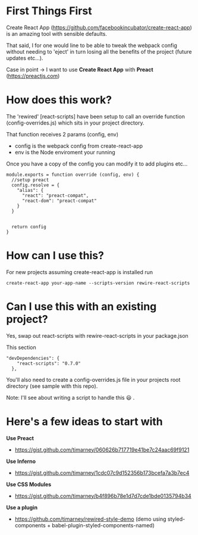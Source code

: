 # First Things First

Create React App (https://github.com/facebookincubator/create-react-app) is an amazing tool with sensible defaults.

That said, I for one would line to be able to tweak the webpack config without needing to 'eject' in turn losing all the benefits of the project (future updates etc...).

Case in point -> I want to use **Create React App** with **Preact**  (https://preactjs.com)

# How does this work?

The 'rewired' [react-scripts] have been setup to call an override function (config-overrides.js) which sits in your project directory.

That function receives 2 params (config, env)

* config is the webpack config from create-react-app
* env is the Node enviroment your running


Once you have a copy of the config you can modify it to add plugins etc...

```
module.exports = function override (config, env) {
  //setup preact
  config.resolve = {
    "alias": {
      "react": "preact-compat",
      "react-dom": "preact-compat"
    }
  }


  return config
}
```

# How can I use this?

For new projects assuming create-react-app is installed run

`create-react-app your-app-name --scripts-version rewire-react-scripts`

# Can I use this with an existing project?

Yes, swap out react-scripts with rewire-react-scripts in your package.json

This section

```
"devDependencies": {
    "react-scripts": "0.7.0"
  },
```

You'll also need to create a config-overrides.js file in your projects root directory (see sample with this repo).

Note:  I'll see about writing a script to handle this 😃 .


# Here's a few ideas to start with

**Use Preact**
* https://gist.github.com/timarney/060626b717719e41be7c24aac69f9121

**Use Inferno**
* https://gist.github.com/timarney/1cdc07c9d152356b173bcefa7a3b7ec4

**Use CSS Modules**
* https://gist.github.com/timarney/b4f896b78e1d7d7cde1bde0135794b34

**Use a plugin**
* https://github.com/timarney/rewired-style-demo (demo using styled-components + babel-plugin-styled-components-named)



